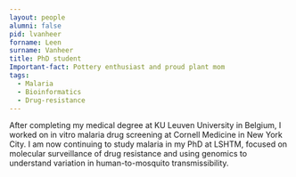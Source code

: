 ```yaml
---
layout: people
alumni: false
pid: lvanheer
forname: Leen
surname: Vanheer
title: PhD student
Important-fact: Pottery enthusiast and proud plant mom
tags:
  - Malaria
  - Bioinformatics
  - Drug-resistance
---
```


After completing my medical degree at KU Leuven University in Belgium, I worked on in vitro malaria drug screening at Cornell Medicine in New York City. I am now continuing to study malaria in my PhD at LSHTM, focused on molecular surveillance of drug resistance and using genomics to understand variation in human-to-mosquito transmissibility.
